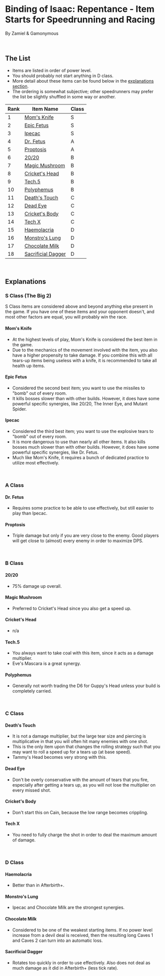 # Binding of Isaac: Repentance - Item Starts for Speedrunning and Racing

By Zamiel & Gamonymous

<br>

## The List

- Items are listed in order of power level.
- You should probably not start anything in D class.
- More detail about these items can be found below in the [explanations section](#explanations).
- The ordering is somewhat subjective; other speedrunners may prefer the list be slightly shuffled in some way or another.

| Rank | Item Name                                 | Class |
| ---- | ----------------------------------------- | ----- |
| 1    | [Mom's Knife](#moms-knife)                | S     |
| 2    | [Epic Fetus](#epic-fetus)                 | S     |
| 3    | [Ipecac](#ipecac)                         | S     |
| 4    | [Dr. Fetus](#dr-fetus)                    | A     |
| 5    | [Proptosis](#proptosis)                   | A     |
| 6    | [20/20](#2020)                            | B     |
| 7    | [Magic Mushroom](#magic-mushroom)         | B     |
| 8    | [Cricket's Head](#crickets-head)          | B     |
| 9    | [Tech.5](#tech5)                          | B     |
| 10   | [Polyphemus](#polyphemus)                 | B     |
| 11   | [Death's Touch](#deaths-touch)            | C     |
| 12   | [Dead Eye](#dead-eye)                     | C     |
| 13   | [Cricket's Body](#crickets-body)          | C     |
| 14   | [Tech X](#tech-x)                         | C     | 
| 15   | [Haemolacria](#haemolacria)               | D     |
| 16   | [Monstro's Lung](#monstros-lung)          | D     |
| 17   | [Chocolate Milk](#chocolate-milk)         | D     |
| 18   | [Sacrificial Dagger](#sacrificial-dagger) | D     |

<br>

## Explanations

### S Class (The Big 2)

S Class items are considered above and beyond anything else present in the game. If you have one of these items and your opponent doesn't, and most other factors are equal, you will probably win the race.

#### Mom's Knife

- At the highest levels of play, Mom's Knife is considered the best item in the game.
- Due to the mechanics of the movement involved with the item, you also have a higher propensity to take damage. If you combine this with all tears-up items being useless with a knife, it is recommended to take all health up items.

#### Epic Fetus

- Considered the second best item; you want to use the missiles to "bomb" out of every room.
- It kills bosses slower than with other builds. However, it does have some powerful specific synergies, like 20/20, The Inner Eye, and Mutant Spider.

#### Ipecac

- Considered the third best item; you want to use the explosive tears to "bomb" out of every room.
- It is more dangerous to use than nearly all other items. It also kills bosses much slower than with other builds. However, it does have some powerful specific synergies, like Dr. Fetus.
- Much like Mom's Knife, it requires a bunch of dedicated practice to utilize most effectively.

<br>

### A Class

#### Dr. Fetus

- Requires some practice to be able to use effectively, but still easier to play than Ipecac.

#### Proptosis

- Triple damage but only if you are very close to the enemy. Good players will get close to (almost) every enemy in order to maximize DPS.

<br>

### B Class

#### 20/20

- 75% damage up overall.

#### Magic Mushroom

- Preferred to Cricket's Head since you also get a speed up.

#### Cricket's Head

- n/a

#### Tech.5

- You always want to take coal with this item, since it acts as a damage multiplier.
- Eve's Mascara is a great synergy.

#### Polyphemus

- Generally not worth trading the D6 for Guppy's Head unless your build is completely carried.

<br>

### C Class

#### Death's Touch

- It is not a damage multiplier, but the large tear size and piercing is multiplicative in that you will often hit many enemies with one shot.
- This is the only item upon that changes the rolling strategy such that you may want to roll a speed up for a tears up (at base speed).
- Tammy's Head becomes very strong with this.

#### Dead Eye

- Don't be overly conservative with the amount of tears that you fire, especially after getting a tears up, as you will not lose the multiplier on every missed shot.

#### Cricket's Body

- Don't start this on Cain, because the low range becomes crippling.

#### Tech X

- You need to fully charge the shot in order to deal the maximum amount of damage.

<br>

### D Class

#### Haemolacria

- Better than in Afterbirth+.

#### Monstro's Lung

- Ipecac and Chocolate Milk are the strongest synergies.

#### Chocolate Milk

- Considered to be one of the weakest starting items. If no power level increase from a devil deal is received, then the resulting long Caves 1 and Caves 2 can turn into an automatic loss.

#### Sacrificial Dagger

- Rotates too quickly in order to use effectively. Also does not deal as much damage as it did in Afterbirth+ (less tick rate).
